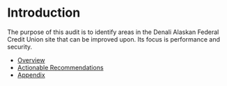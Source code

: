Introduction
=======

The purpose of this audit is to identify areas in the Denali Alaskan Federal Credit Union site that can be improved upon. Its focus is performance and security.

* [Overview](overview.md)
* [Actionable Recommendations](actionable_recommendations.md)
* [Appendix](appendix.md)